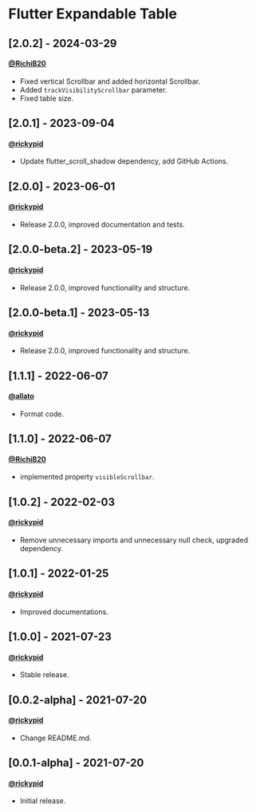 # Flutter Expandable Table

## [2.0.2] - 2024-03-29
#### [@RichiB20](https://github.com/RichiB20)
- Fixed vertical Scrollbar and added horizontal Scrollbar.
- Added `trackVisibilityScrollbar` parameter.
- Fixed table size.

## [2.0.1] - 2023-09-04
#### [@rickypid](https://github.com/rickypid)
- Update flutter_scroll_shadow dependency, add GitHub Actions.

## [2.0.0] - 2023-06-01
#### [@rickypid](https://github.com/rickypid)
- Release 2.0.0, improved documentation and tests.

## [2.0.0-beta.2] - 2023-05-19
#### [@rickypid](https://github.com/rickypid)
- Release 2.0.0, improved functionality and structure.

## [2.0.0-beta.1] - 2023-05-13
#### [@rickypid](https://github.com/rickypid)
- Release 2.0.0, improved functionality and structure.

## [1.1.1] - 2022-06-07
#### [@allato](https://github.com/allato)
- Format code.

## [1.1.0] - 2022-06-07
#### [@RichiB20](https://github.com/RichiB20)
- implemented property `visibleScrollbar`.

## [1.0.2] - 2022-02-03
#### [@rickypid](https://github.com/rickypid)
- Remove unnecessary imports and unnecessary null check, upgraded dependency.

## [1.0.1] - 2022-01-25
#### [@rickypid](https://github.com/rickypid)
- Improved documentations.

## [1.0.0] - 2021-07-23
#### [@rickypid](https://github.com/rickypid)
- Stable release.

## [0.0.2-alpha] - 2021-07-20
#### [@rickypid](https://github.com/rickypid)
- Change README.md.

## [0.0.1-alpha] - 2021-07-20
#### [@rickypid](https://github.com/rickypid)
- Initial release.